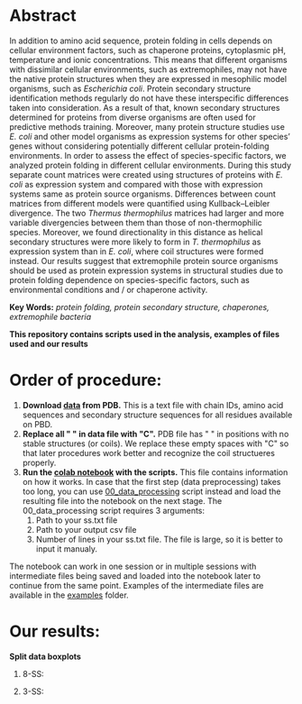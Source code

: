# Abstract

In addition to amino acid sequence, protein folding in cells depends on cellular environment factors, such as chaperone proteins, cytoplasmic pH, temperature and ionic concentrations. This means that different organisms with dissimilar cellular environments, such as extremophiles, may not have the native protein structures when they are expressed in mesophilic model organisms, such as *Escherichia coli*. Protein secondary structure identification methods regularly do not have these interspecific differences taken into consideration. As a result of that, known secondary structures determined for proteins from diverse organisms are often used for predictive methods training. Moreover, many protein structure studies use *E. coli* and other model organisms as expression systems for other species’ genes without considering potentially different cellular protein-folding environments. In order to assess the effect of species-specific factors, we analyzed protein folding in different cellular environments. During this study separate count matrices were created using structures of proteins with *E. coli* as expression system and compared with those with expression systems same as protein source organisms. Differences between count matrices from different models were quantified using Kullback–Leibler divergence. The two *Thermus thermophilus* matrices had larger and more variable divergencies between them than those of non-thermophilic species. Moreover, we found directionality in this distance as helical secondary structures were more likely to form in *T. thermophilus* as expression system than in *E. coli*, where coil structures were formed instead. Our results suggest that extremophile protein source organisms should be used as protein expression systems in structural studies due to protein folding dependence on species-specific factors, such as environmental conditions and / or chaperone activity.

**Key Words:** *protein folding, protein secondary structure, chaperones, extremophile bacteria*

**This repository contains scripts used in the analysis, examples of files used and our results**

# Order of procedure:
1) **Download [data](https://cdn.rcsb.org/etl/kabschSander/ss.txt.gz) from PDB.** This is a text file with chain IDs, amino acid sequences and secondary structure sequences for all residues available on PBD.
2) **Replace all " " in data file with "C".** PDB file has " " in positions with no stable structures (or coils). We replace these empty spaces with "C" so that later procedures work better and recognize the coil structueres properly.
3) **Run the [colab notebook](scripts/SS_and_expression_systems_v1.ipynb) with the scripts.** This file contains information on how it works. In case that the first step (data preprocessing) takes too long, you can use [00_data_processing](scripts/00_data_processing.py) script instead and load the resulting file into the notebook on the next stage. The 00_data_processing script requires 3 arguments:
    1. Path to your ss.txt file
    2. Path to your output csv file
    3. Number of lines in your ss.txt file. The file is large, so it is better to input it manualy.

The notebook can work in one session or in multiple sessions with intermediate files being saved and loaded into the notebook later to continue from the same point. Examples of the intermediate files are available in the [examples](examples) folder.

# Our results:
**Split data boxplots**
1) 8-SS:

2) 3-SS:
